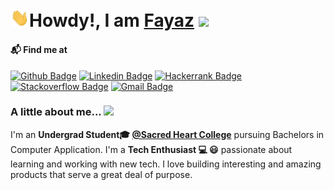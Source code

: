 <h1> <img src="https://raw.githubusercontent.com/ABSphreak/ABSphreak/master/gifs/Hi.gif" width="30px">Howdy!, I am <a href="https://github.com/Defcon27">Fayaz</a> <img src="https://emojis.slackmojis.com/emojis/images/1531849430/4246/blob-sunglasses.gif?1531849430" width="30px"></h1>
</h1>


#### 📬 Find me at
[![Github Badge](http://img.shields.io/badge/-Github-black?style=flat-square&logo=github&link=https://github.com/Defcon27/)](https://github.com/Defcon27/) 
[![Linkedin Badge](https://img.shields.io/badge/-LinkedIn-blue?style=flat-square&logo=Linkedin&logoColor=white&link=https://www.linkedin.com/in/fayaz-rafeek-0a3064211//)](https://www.linkedin.com/in/fayaz-rafeek-0a3064211)
[![Hackerrank Badge](https://img.shields.io/badge/-Hackerrank-2EC866?style=flat-square&logo=HackerRank&logoColor=white&link=https://www.hackerrank.com/Defcon27)](https://www.hackerrank.com/Defcon27)
[![Stackoverflow Badge](https://img.shields.io/badge/-Stack%20overflow-FE7A16?style=flat-square&logo=stack-overflow&logoColor=white&link=https://stackoverflow.com/users/15774732/fayaz-rafeek)](https://stackoverflow.com/users/15774732/fayaz-rafeek)
[![Gmail Badge](https://img.shields.io/badge/-Gmail-d14836?style=flat-square&logo=Gmail&logoColor=white&link=mailto:fayazmrafeek@gmail.com)](mailto:fayazmrafeek@gmail.com)


### A little about me...  <img src="https://media.giphy.com/media/VgCDAzcKvsR6OM0uWg/giphy.gif" width="50"> 
I'm an **Undergrad Student🎓 [@Sacred Heart College](https://www.shcollege.ac.in/)** pursuing Bachelors in Computer Application. I'm a **Tech Enthusiast 💻 😃** passionate about learning and working with new tech. I love building interesting and amazing products that serve a great deal of purpose. <br/><br/>




